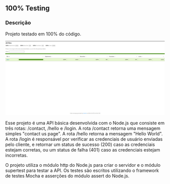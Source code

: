 ## 100% Testing

### Descrição

Projeto testado em 100% do código.

![Image da biblioteca nycrc com 100% de testes feito ](../.github/testing.png)

Esse projeto é uma API básica desenvolvida com o Node.js que consiste em três rotas: /contact, /hello e /login. A rota /contact retorna uma mensagem simples "contact us page". A rota /hello retorna a mensagem "Hello World". A rota /login é responsável por verificar as credenciais de usuário enviadas pelo cliente, e retornar um status de sucesso (200) caso as credenciais estejam corretas, ou um status de falha (401) caso as credenciais estejam incorretas.

O projeto utiliza o módulo http do Node.js para criar o servidor e o módulo supertest para testar a API. Os testes são escritos utilizando o framework de testes Mocha e asserções do módulo assert do Node.js.



